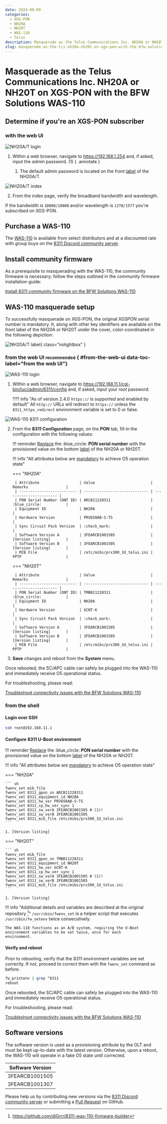 ```yaml
---
date: 2024-08-09
categories:
  - XGS-PON
  - NH20A
  - NH20T
  - WAS-110
  - Telus
description: Masquerade as the Telus Communications Inc. NH20A or NH20T on XGS-PON with the BFW Solutions WAS-110
slug: masquerade-as-the-tci-nh20a-nh20t-on-xgs-pon-with-the-bfw-solutions-was-110
---
```


# Masquerade as the Telus Communications Inc. NH20A or NH20T on XGS-PON with the BFW Solutions WAS-110

<!-- more -->
<!-- nocont -->

## Determine if you're an XGS-PON subscriber

### with the web UI

![NH20A/T login](masquerade-as-the-tci-nh20a-nh20t-on-xgs-pon-with-the-bfw-solutions-was-110/nh20a_nh20t_login.webp)

1. Within a web browser, navigate to <https://192.168.1.254> and, if asked, input the *admin* password. (1)
   { .annotate }

    1. The default admin password is located on the front [label] of the NH20A/T.


![NH20A/T index](masquerade-as-the-tci-nh20a-nh20t-on-xgs-pon-with-the-bfw-solutions-was-110/nh20a_nh20t_index.webp)

2. From the index page, verify the broadband bandwidth and wavelength.

If the bandwidth is `10000/10000` and/or wavelength is `1270/1577` you're subscribed on XGS-PON.

## Purchase a WAS-110

The [WAS-110] is available from select distributors and at a discounted rate with group buys on the
[8311 Discord community server](https://discord.com/servers/8311-886329492438671420).

## Install community firmware

As a prerequisite to masquerading with the WAS-110, the community firmware is necessary; follow the steps
outlined in the community firmware installation guide:

[Install 8311 community firmware on the BFW Solutions WAS-110](install-8311-community-firmware-on-the-bfw-solutions-was-110.md)

## WAS-110 masquerade setup

To successfully masquerade on XGS-PON, the original XGSPON serial number is mandatory. It, along with other key
identifiers are available on the front label of the NH20A or NH20T under the cover, color-coordinated in the following
depiction:

<div id="nh20a-nh20t-label"></div>

![NH20A/T label](masquerade-as-the-tci-nh20a-nh20t-on-xgs-pon-with-the-bfw-solutions-was-110/nh20a_nh20t_label.webp){ class="nolightbox" }

### from the web UI <small>recommended</small> { #from-the-web-ui data-toc-label="from the web UI"}

![WAS-110 login](masquerade-as-the-tci-nh20a-nh20t-on-xgs-pon-with-the-bfw-solutions-was-110/was_110_luci_login.webp)

1. Within a web browser, navigate to
   <https://192.168.11.1/cgi-bin/luci/admin/8311/config>
   and, if asked, input your <em>root</em> password.

    ??? info "As of version 2.4.0 `https://` is supported and enabled by default"
        All `http://` URLs will redirect to `https://` unless the `8311_https_redirect` environment variable is set to
        0 or false.

![WAS-110 8311 configuration](masquerade-as-the-tci-nh20a-nh20t-on-xgs-pon-with-the-bfw-solutions-was-110/was_110_luci_config.webp)

2. From the __8311 Configuration__ page, on the __PON__ tab, fill in the configuration with the following values:

    !!! reminder
        <ins>Replace</ins> the :blue_circle: **PON serial number** with the provisioned value on the bottom [label] of 
        the NH20A or NH20T.

    !!! info "All attributes below are <ins>mandatory</ins> to achieve O5 operation state"

    === "NH20A"

        | Attribute                  | Value                         | Remarks                 |
        | -------------------------- | ----------------------------- | ----------------------- |
        | PON Serial Number (ONT ID) | ARCB11228311                  | :blue_circle:           |
        | Equipment ID               | NH20A                         |                         |
        | Hardware Version           | PRV650AB-S-TS                 |                         |
        | Sync Circuit Pack Version  | :check_mark:                  |                         |
        | Software Version A         | 3FEARCB1001505                | [Version listing]       |
        | Software Version B         | 3FEARCB1001505                | [Version listing]       |
        | MIB File                   | /etc/mibs/prx300_1U_telus.ini | PPTP                    |

    === "NH20T"

        | Attribute                  | Value                         | Remarks                 |
        | -------------------------- | ----------------------------- | ----------------------- |
        | PON Serial Number (ONT ID) | TMBB11228311                  | :blue_circle:           |
        | Equipment ID               | NH20A                         |                         |
        | Hardware Version           | GCNT-K                        |                         |
        | Sync Circuit Pack Version  | :check_mark:                  |                         |
        | Software Version A         | 3FEARCB1001505                | [Version listing]       |
        | Software Version B         | 3FEARCB1001505                | [Version listing]       |
        | MIB File                   | /etc/mibs/prx300_1U_telus.ini | PPTP                    |

3. __Save__ changes and reboot from the __System__ menu.

Once rebooted, the SC/APC cable can safely be plugged into the WAS-110 and immediately receive O5 operational status.

For troubleshooting, please read:

[Troubleshoot connectivity issues with the BFW Solutions WAS-110]

### from the shell

<h4>Login over SSH</h4>

```sh
ssh root@192.168.11.1
```

<h4>Configure 8311 U-Boot environment</h4>

!!! reminder
    <ins>Replace</ins> the :blue_circle: __PON serial number__ with the provisioned value on the bottom [label] of the 
    NH20A or NH20T.

!!! info "All attributes below are <ins>mandatory</ins> to achieve O5 operation state"

=== "NH20A"

    ``` sh
    fwenv_set mib_file
    fwenv_set 8311_gpon_sn ARCB11228311
    fwenv_set 8311_equipment_id NH20A
    fwenv_set 8311_hw_ver PRV650AB-S-TS
    fwenv_set 8311_cp_hw_ver_sync 1
    fwenv_set 8311_sw_verA 3FEARCB1001505 # (1)!
    fwenv_set 8311_sw_verB 3FEARCB1001505
    fwenv_set 8311_mib_file /etc/mibs/prx300_1U_telus.ini
    ```

    1. [Version listing]

=== "NH20T"

    ``` sh
    fwenv_set mib_file
    fwenv_set 8311_gpon_sn TMBB11228311
    fwenv_set 8311_equipment_id NH20T
    fwenv_set 8311_hw_ver GCNT-K
    fwenv_set 8311_cp_hw_ver_sync 1
    fwenv_set 8311_sw_verA 3FEARCB1001505 # (1)!
    fwenv_set 8311_sw_verB 3FEARCB1001505
    fwenv_set 8311_mib_file /etc/mibs/prx300_1U_telus.ini
    ```

    1. [Version listing]

!!! info "Additional details and variables are described at the original repository [^1]"
    `/usr/sbin/fwenv_set` is a helper script that executes `/usr/sbin/fw_setenv` twice consecutively.

    The WAS-110 functions as an A/B system, requiring the U-Boot environment variables to be set twice, once for each
    environment.

<h4>Verify and reboot</h4>

Prior to rebooting, verify that the 8311 environment variables are set correctly. If not, proceed to correct them with
the `fwenv_set` command as before.

```sh
fw_printenv | grep ^8311
reboot
```

Once rebooted, the SC/APC cable can safely be plugged into the WAS-110 and immediately receive O5 operational status.

For troubleshooting, please read:

[Troubleshoot connectivity issues with the BFW Solutions WAS-110]

## Software versions

The software version is used as a provisioning attribute by the OLT and must be kept up-to-date with the latest
version. Otherwise, upon a reboot, the WAS-110 will operate in a fake O5 state until corrected.

| Software Version |
| ---------------- |
| 3FEARCB1001505   |
| 3FEARCB1001307   |

Please help us by contributing new versions via the
[8311 Discord community server](https://discord.com/servers/8311-886329492438671420)
or submitting a
[Pull Request](https://github.com/up-n-atom/8311/pulls) on GitHub.

  [WAS-110]: ../xgs-pon/ont/bfw-solutions/was-110.md#value-added-resellers
  [label]: #nh20a-nh20t-label
  [Version listing]: #software-versions
  [Troubleshoot connectivity issues with the BFW Solutions WAS-110]: troubleshoot-connectivity-issues-with-the-bfw-solutions-was-110.md

[^1]: <https://github.com/djGrrr/8311-was-110-firmware-builder>
